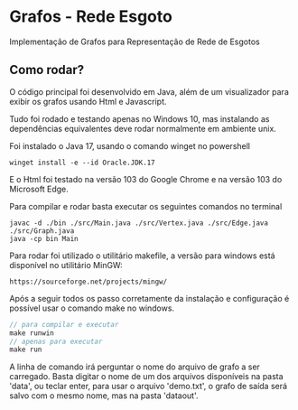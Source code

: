 # Grafos - Rede Esgoto
Implementação de Grafos para Representação de Rede de Esgotos

## Como rodar?

O código principal foi desenvolvido em Java, além de um visualizador para exibir os grafos usando Html e Javascript.

Tudo foi rodado e testando apenas no Windows 10, mas instalando as dependências equivalentes deve rodar normalmente em ambiente unix.

Foi instalado o Java 17, usando o comando winget no powershell
~~~
winget install -e --id Oracle.JDK.17
~~~
E o Html foi testado na versão 103 do Google Chrome e na versão 103 do Microsoft Edge.

Para compilar e rodar basta executar os seguintes comandos no terminal
~~~
javac -d ./bin ./src/Main.java ./src/Vertex.java ./src/Edge.java ./src/Graph.java
java -cp bin Main
~~~
Para rodar foi utilizado o utilitário makefile, a versão para windows está disponível no utilitário MinGW:
~~~
https://sourceforge.net/projects/mingw/
~~~
Após a seguir todos os passo corretamente da instalação e configuração é possível usar o comando make no windows.
~~~javascript
// para compilar e executar
make runwin
// apenas para executar
make run
~~~
A linha de comando irá perguntar o nome do arquivo de grafo a ser carregado. Basta digitar o nome de um dos arquivos disponíveis na pasta 'data', ou teclar enter, para usar o arquivo 'demo.txt', o grafo de saída será salvo com o mesmo nome, mas na pasta 'dataout'.